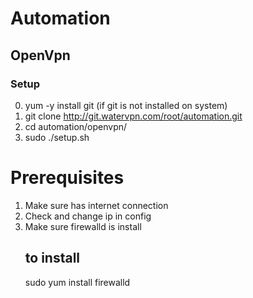 # Automation
## OpenVpn
### Setup
0. yum -y install git (if git is not installed on system)
1. git clone http://git.watervpn.com/root/automation.git
2. cd automation/openvpn/
3. sudo ./setup.sh

# Prerequisites
1. Make sure has internet connection
2. Check and change ip in config 
3. Make sure firewalld is install 
   ## to install
   sudo yum install firewalld
